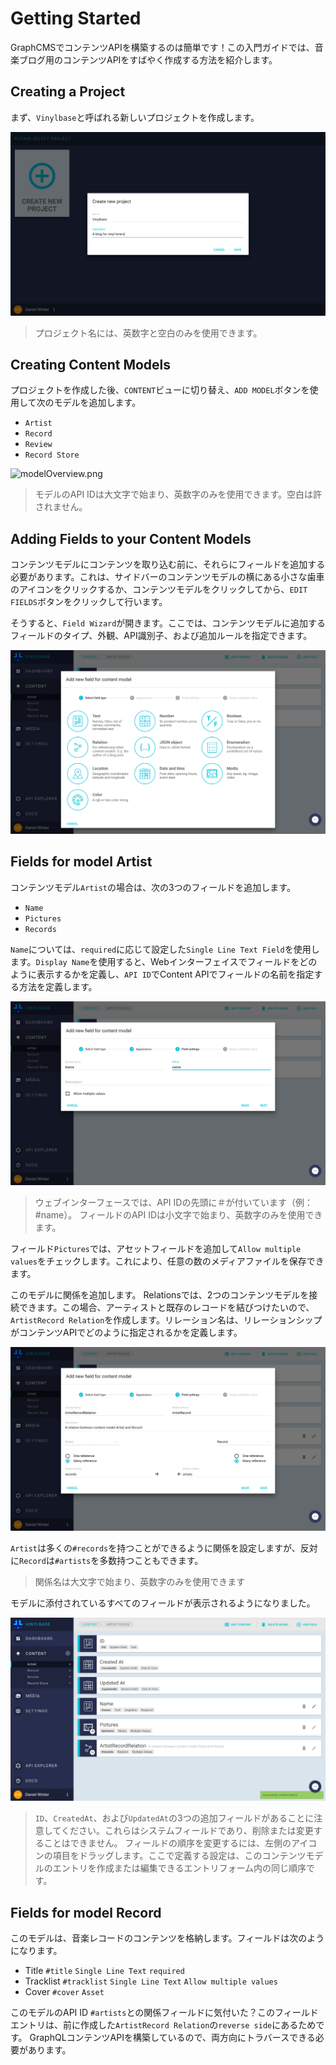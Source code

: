 # Getting Started
GraphCMSでコンテンツAPIを構築するのは簡単です！この入門ガイドでは、音楽ブログ用のコンテンツAPIをすばやく作成する方法を紹介します。

## Creating a Project
まず、`Vinylbase`と呼ばれる新しいプロジェクトを作成します。

![createProject](./img/createProject.png)

> プロジェクト名には、英数字と空白のみを使用できます。

## Creating Content Models
プロジェクトを作成した後、`CONTENT`ビューに切り替え、`ADD MODEL`ボタンを使用して次のモデルを追加します。

- `Artist`
- `Record`
- `Review`
- `Record Store`

![modelOverview.png](./img/modelOverview.png])

> モデルのAPI IDは大文字で始まり、英数字のみを使用できます。空白は許されません。

## Adding Fields to your Content Models
コンテンツモデルにコンテンツを取り込む前に、それらにフィールドを追加する必要があります。これは、サイドバーのコンテンツモデルの横にある小さな歯車のアイコンをクリックするか、コンテンツモデルをクリックしてから、`EDIT FIELDS`ボタンをクリックして行います。

そうすると、`Field Wizard`が開きます。ここでは、コンテンツモデルに追加するフィールドのタイプ、外観、API識別子、および追加ルールを指定できます。

![fieldWizard](./img/fieldWizard.png)

## Fields for model Artist
コンテンツモデル`Artist`の場合は、次の3つのフィールドを追加します。

- `Name`
- `Pictures`
- `Records`

`Name`については、`required`に応じて設定した`Single Line Text Field`を使用します。`Display Name`を使用すると、Webインターフェイスでフィールドをどのように表示するかを定義し、`API ID`でContent APIでフィールドの名前を指定する方法を定義します。

![fieldWizardFieldSettings](./img/fieldWizardFieldSettings.png)

> ウェブインターフェースでは、API IDの先頭に＃が付いています（例：#name）。
> フィールドのAPI IDは小文字で始まり、英数字のみを使用できます。

フィールド`Pictures`では、アセットフィールドを追加して`Allow multiple values`をチェックします。これにより、任意の数のメディアファイルを保存できます。

このモデルに関係を追加します。 Relationsでは、2つのコンテンツモデルを接続できます。この場合、アーティストと既存のレコードを結びつけたいので、`ArtistRecord Relation`を作成します。リレーション名は、リレーションシップがコンテンツAPIでどのように指定されるかを定義します。

![fieldWizardArtistRelation](./img/fieldWizardArtistRelation.png)

`Artist`は多くの`#records`を持つことができるように関係を設定しますが、反対に`Record`は`#artists`を多数持つこともできます。
 > 関係名は大文字で始まり、英数字のみを使用できます

 モデルに添付されているすべてのフィールドが表示されるようになりました。

![fieldListArtist](./img/fieldListArtist.png)

> `ID`、`CreatedAt`、および`UpdatedAt`の3つの追加フィールドがあることに注意してください。これらはシステムフィールドであり、削除または変更することはできません。
> フィールドの順序を変更するには、左側のアイコンの項目をドラッグします。ここで定義する設定は、このコンテンツモデルのエントリを作成または編集できるエントリフォーム内の同じ順序です。

## Fields for model Record
このモデルは、音楽レコードのコンテンツを格納します。フィールドは次のようになります。

- Title `#title` `Single Line Text` `required`
- Tracklist `#tracklist` `Single Line Text` `Allow multiple values`
- Cover `#cover` `Asset`

このモデルのAPI ID `#artists`との関係フィールドに気付いた？このフィールドエントリは、前に作成した`ArtistRecord Relation`の`reverse side`にあるためです。 GraphQLコンテンツAPIを構築しているので、両方向にトラバースできる必要があります。